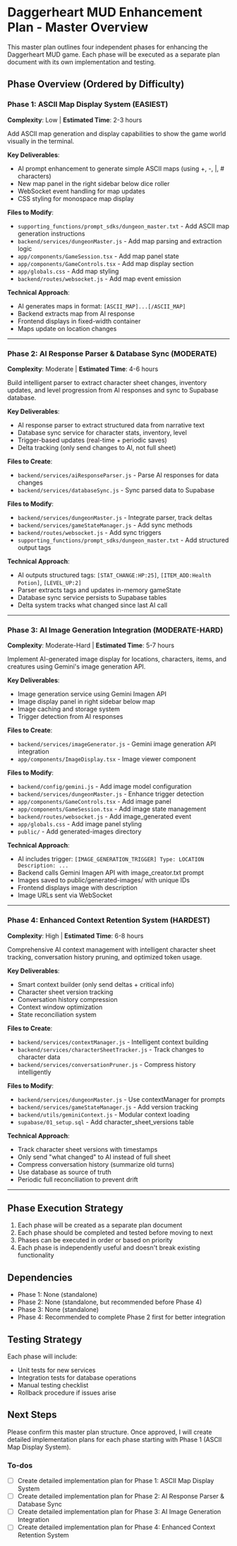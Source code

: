 <!-- d287dac7-688a-4b1b-88f9-6fb485c683a9 417b19b0-821e-4955-966f-ca3a65865480 -->
# Daggerheart MUD Enhancement Plan - Master Overview

This master plan outlines four independent phases for enhancing the Daggerheart MUD game. Each phase will be executed as a separate plan document with its own implementation and testing.

## Phase Overview (Ordered by Difficulty)

### Phase 1: ASCII Map Display System (EASIEST)

**Complexity**: Low | **Estimated Time**: 2-3 hours

Add ASCII map generation and display capabilities to show the game world visually in the terminal.

**Key Deliverables**:

- AI prompt enhancement to generate simple ASCII maps (using +, -, |, # characters)
- New map panel in the right sidebar below dice roller
- WebSocket event handling for map updates
- CSS styling for monospace map display

**Files to Modify**:

- `supporting_functions/prompt_sdks/dungeon_master.txt` - Add ASCII map generation instructions
- `backend/services/dungeonMaster.js` - Add map parsing and extraction logic
- `app/components/GameSession.tsx` - Add map panel state
- `app/components/GameControls.tsx` - Add map display section
- `app/globals.css` - Add map styling
- `backend/routes/websocket.js` - Add map event emission

**Technical Approach**:

- AI generates maps in format: `[ASCII_MAP]...[/ASCII_MAP]`
- Backend extracts map from AI response
- Frontend displays in fixed-width container
- Maps update on location changes

---

### Phase 2: AI Response Parser & Database Sync (MODERATE)

**Complexity**: Moderate | **Estimated Time**: 4-6 hours

Build intelligent parser to extract character sheet changes, inventory updates, and level progression from AI responses and sync to Supabase database.

**Key Deliverables**:

- AI response parser to extract structured data from narrative text
- Database sync service for character stats, inventory, level
- Trigger-based updates (real-time + periodic saves)
- Delta tracking (only send changes to AI, not full sheet)

**Files to Create**:

- `backend/services/aiResponseParser.js` - Parse AI responses for data changes
- `backend/services/databaseSync.js` - Sync parsed data to Supabase

**Files to Modify**:

- `backend/services/dungeonMaster.js` - Integrate parser, track deltas
- `backend/services/gameStateManager.js` - Add sync methods
- `backend/routes/websocket.js` - Add sync triggers
- `supporting_functions/prompt_sdks/dungeon_master.txt` - Add structured output tags

**Technical Approach**:

- AI outputs structured tags: `[STAT_CHANGE:HP:25]`, `[ITEM_ADD:Health Potion]`, `[LEVEL_UP:2]`
- Parser extracts tags and updates in-memory gameState
- Database sync service persists to Supabase tables
- Delta system tracks what changed since last AI call

---

### Phase 3: AI Image Generation Integration (MODERATE-HARD)

**Complexity**: Moderate-Hard | **Estimated Time**: 5-7 hours

Implement AI-generated image display for locations, characters, items, and creatures using Gemini's image generation API.

**Key Deliverables**:

- Image generation service using Gemini Imagen API
- Image display panel in right sidebar below map
- Image caching and storage system
- Trigger detection from AI responses

**Files to Create**:

- `backend/services/imageGenerator.js` - Gemini image generation API integration
- `app/components/ImageDisplay.tsx` - Image viewer component

**Files to Modify**:

- `backend/config/gemini.js` - Add image model configuration
- `backend/services/dungeonMaster.js` - Enhance trigger detection
- `app/components/GameControls.tsx` - Add image panel
- `app/components/GameSession.tsx` - Add image state management
- `backend/routes/websocket.js` - Add image_generated event
- `app/globals.css` - Add image panel styling
- `public/` - Add generated-images directory

**Technical Approach**:

- AI includes trigger: `[IMAGE_GENERATION_TRIGGER] Type: LOCATION Description: ...`
- Backend calls Gemini Imagen API with image_creator.txt prompt
- Images saved to public/generated-images/ with unique IDs
- Frontend displays image with description
- Image URLs sent via WebSocket

---

### Phase 4: Enhanced Context Retention System (HARDEST)

**Complexity**: High | **Estimated Time**: 6-8 hours

Comprehensive AI context management with intelligent character sheet tracking, conversation history pruning, and optimized token usage.

**Key Deliverables**:

- Smart context builder (only send deltas + critical info)
- Character sheet version tracking
- Conversation history compression
- Context window optimization
- State reconciliation system

**Files to Create**:

- `backend/services/contextManager.js` - Intelligent context building
- `backend/services/characterSheetTracker.js` - Track changes to character data
- `backend/services/conversationPruner.js` - Compress history intelligently

**Files to Modify**:

- `backend/services/dungeonMaster.js` - Use contextManager for prompts
- `backend/services/gameStateManager.js` - Add version tracking
- `backend/utils/geminiContext.js` - Modular context loading
- `supabase/01_setup.sql` - Add character_sheet_versions table

**Technical Approach**:

- Track character sheet versions with timestamps
- Only send "what changed" to AI instead of full sheet
- Compress conversation history (summarize old turns)
- Use database as source of truth
- Periodic full reconciliation to prevent drift

---

## Phase Execution Strategy

1. Each phase will be created as a separate plan document
2. Each phase should be completed and tested before moving to next
3. Phases can be executed in order or based on priority
4. Each phase is independently useful and doesn't break existing functionality

## Dependencies

- Phase 1: None (standalone)
- Phase 2: None (standalone, but recommended before Phase 4)
- Phase 3: None (standalone)
- Phase 4: Recommended to complete Phase 2 first for better integration

## Testing Strategy

Each phase will include:

- Unit tests for new services
- Integration tests for database operations
- Manual testing checklist
- Rollback procedure if issues arise

## Next Steps

Please confirm this master plan structure. Once approved, I will create detailed implementation plans for each phase starting with Phase 1 (ASCII Map Display System).

### To-dos

- [ ] Create detailed implementation plan for Phase 1: ASCII Map Display System
- [ ] Create detailed implementation plan for Phase 2: AI Response Parser & Database Sync
- [ ] Create detailed implementation plan for Phase 3: AI Image Generation Integration
- [ ] Create detailed implementation plan for Phase 4: Enhanced Context Retention System